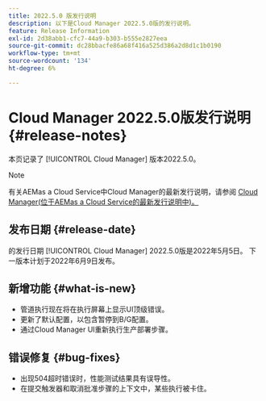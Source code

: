 ```yaml
---
title: 2022.5.0 版发行说明
description: 以下是Cloud Manager 2022.5.0版的发行说明。
feature: Release Information
exl-id: 2d38abb1-cfc7-44a9-b303-b555e2827eea
source-git-commit: dc28bbacfe86a68f416a525d386a2d8d1c1b0190
workflow-type: tm+mt
source-wordcount: '134'
ht-degree: 6%

---
```



# Cloud Manager 2022.5.0版发行说明 {#release-notes}

本页记录了 [!UICONTROL Cloud Manager] 版本2022.5.0。

>[!NOTE]
>
>有关AEMas a Cloud Service中Cloud Manager的最新发行说明，请参阅 [Cloud Manager(位于AEMas a Cloud Service的最新发行说明中)。](https://experienceleague.adobe.com/docs/experience-manager-cloud-service/content/implementing/using-cloud-manager/release-notes-cloud-manager/release-notes-cm-current.html)

## 发布日期 {#release-date}

的发行日期 [!UICONTROL Cloud Manager] 2022.5.0版是2022年5月5日。 下一版本计划于2022年6月9日发布。

## 新增功能 {#what-is-new}

* 管道执行现在将在执行屏幕上显示UI顶级错误。
* 更新了默认配置，以包含暂停到B/G配置。
* 通过Cloud Manager UI重新执行生产部署步骤。

## 错误修复 {#bug-fixes}

* 出现504超时错误时，性能测试结果具有误导性。
* 在提交触发器和取消批准步骤的上下文中，某些执行被卡住。
